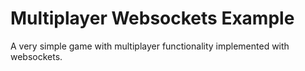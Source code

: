 # Multiplayer Websockets Example

A very simple game with multiplayer functionality implemented with websockets.